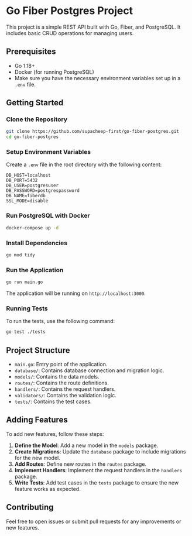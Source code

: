 # Go Fiber Postgres Project

This project is a simple REST API built with Go, Fiber, and PostgreSQL. It includes basic CRUD operations for managing users.

## Prerequisites

- Go 1.18+
- Docker (for running PostgreSQL)
- Make sure you have the necessary environment variables set up in a `.env` file.

## Getting Started

### Clone the Repository

```sh
git clone https://github.com/supacheep-first/go-fiber-postgres.git
cd go-fiber-postgres
```

### Setup Environment Variables

Create a `.env` file in the root directory with the following content:

```properties
DB_HOST=localhost
DB_PORT=5432
DB_USER=postgresuser
DB_PASSWORD=postgrespassword
DB_NAME=fiberdb
SSL_MODE=disable
```

### Run PostgreSQL with Docker

```sh
docker-compose up -d
```

### Install Dependencies

```sh
go mod tidy
```

### Run the Application

```sh
go run main.go
```

The application will be running on `http://localhost:3000`.

### Running Tests

To run the tests, use the following command:

```sh
go test ./tests
```

## Project Structure

- `main.go`: Entry point of the application.
- `database/`: Contains database connection and migration logic.
- `models/`: Contains the data models.
- `routes/`: Contains the route definitions.
- `handlers/`: Contains the request handlers.
- `validators/`: Contains the validation logic.
- `tests/`: Contains the test cases.

## Adding Features

To add new features, follow these steps:

1. **Define the Model**: Add a new model in the `models` package.
2. **Create Migrations**: Update the `database` package to include migrations for the new model.
3. **Add Routes**: Define new routes in the `routes` package.
4. **Implement Handlers**: Implement the request handlers in the `handlers` package.
5. **Write Tests**: Add test cases in the `tests` package to ensure the new feature works as expected.

## Contributing

Feel free to open issues or submit pull requests for any improvements or new features.
